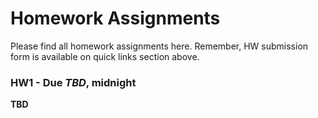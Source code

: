 # Homework Assignments

Please find all homework assignments here. Remember, HW submission form is available on quick links section above.

### HW1 - Due *TBD*, midnight

**TBD**